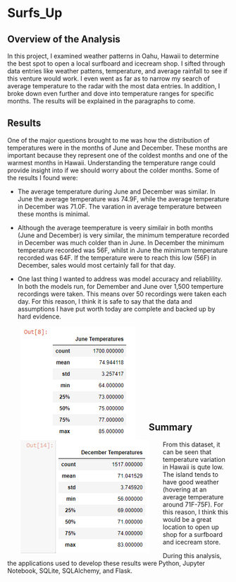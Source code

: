 # Surfs_Up

## Overview of the Analysis
In this project, I examined weather patterns in Oahu, Hawaii to determine the best spot to open a local surfboard and icecream shop. I sifted through data entries like weather pattens, temperature, and average rainfall to see if this venture would work. I even went as far as to narrow my search of average temperature to the radar with the most data entries. In addition, I broke down even further and dove into temperature ranges for specific months. The results will be explained in the paragraphs to come.

## Results
One of the major questions brought to me was how the distribution of temperatures were in the months of June and December. These months are important because they represent one of the coldest months and one of the warmest months in Hawaii. Understanding the temperature range could provide insight into if we should worry about the colder months. Some of the results I found were:

- The average temperature during June and December was similar. In June the average temperature was 74.9F, while the average temperature in December was 71.0F. The varation in average temperature between these months is minimal.

- Although the average teemperature is veery similair in both months (June and December) is very similar, the minimum temperature recorded in December was much colder than in June. In December the minimum temperature recorded was 56F, whilst in June the minimum temperature recorded was 64F. If the temperature were to reach this low (56F) in December, sales would most certainly fall for that day.

- One last thing I wanted to address was model accuracy and reliablility. In both the models run, for Demember and June over 1,500 temperture recordings were taken. This means over 50 recordings were taken each day. For this reason, I think it is safe to say that the data and assumptions I have put worth today are complete and backed up by hard evidence.

<img align="left" src="./Resources/JuneTemps.PNG" alt="Made with Angular" title="Angular" hspace="30"/>
<img align="left" src="./Resources/DecTemps.PNG" alt="Made with Bootstrap" title="Bootstrap" hspace="30"/>

<br/><br/><br/><br/><br/><br/><br/><br/><br/><br/><br/>





## Summary
From this dataset, it can be seen that temperature variation in Hawaii is qute low. The island tends to have good weather (hovering at an average temperature around 71F-75F). For this reason, I think this would be a great location to open up shop for a surfboard and icecream store. 

During this analysis, the applications used to develop these results were Python, Jupyter Notebook, SQLite, SQLAlchemy, and Flask.
